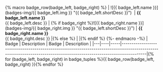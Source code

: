 {% macro badge_row(badge_left, badge_right) %}
| ![{{ badge_left.name }}](badges-img/{{ badge_left.img }} "{{ badge_left.shortDesc }}")  | **{{ badge_left.name }}** <br> {{ badge_left.desc }} | {% if badge_right %}![{{ badge_right.name }}](badges-img/{{ badge_right.img }} "{{ badge_left.shortDesc }}") | **{{ badge_right.name }}** <br> {{ badge_right.desc }}  |{% else %} | |{% endif %}
{%- endmacro -%}
|  Badge | Description |  Badge | Description |
|---|----|-----|------------------------------------------------------------------------------------------------------------------------------------------------------------------------|{% for (badge_left, badge_right) in badge_tuples %}{{ badge_row(badge_left, badge_right) }}{% endfor %}
